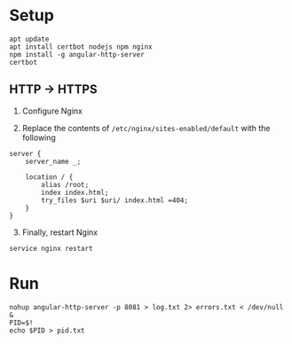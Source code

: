 Setup
=====

```shell
apt update
apt install certbot nodejs npm nginx
npm install -g angular-http-server
certbot
```

## HTTP -> HTTPS

1. Configure Nginx

2. Replace the contents of `/etc/nginx/sites-enabled/default` with the following

```
server {
    server_name _;

    location / {
        alias /root;
        index index.html;
        try_files $uri $uri/ index.html =404;
    }
}
```

3. Finally, restart Nginx

```shell
service nginx restart
```

Run
===

```shell
nohup angular-http-server -p 8081 > log.txt 2> errors.txt < /dev/null &
PID=$!
echo $PID > pid.txt
```
